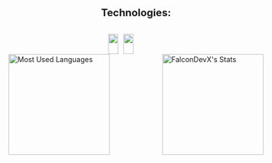 <div style="margin-top: 20px; display: flex; flex-direction: column; align-items: center; gap: 10px;">
  <!-- Nagłówek "Technologies" -->
  <p style="font-size: 20px; font-weight: bold;">Technologies:</p>
  
  <!-- Ikony technologii w dwóch rzędach po 4 ikony -->
  <div style="display: grid; grid-template-columns: repeat(4, 1fr); gap: 10px; max-width: 350px;">
    <img src="https://skillicons.dev/icons?i=dotnet" style="height: 40px; width: 100%;"/>
    <img src="https://skillicons.dev/icons?i=cpp" style="height: 40px; width: 100%;"/>
  </div>
</div>

<div style="display: flex; justify-content: space-between; align-items: center;">
  <img src="https://github-readme-stats.vercel.app/api/top-langs/?username=FalconDevX&theme=tokyonight&show_icons=true&hide_border=true&layout=compact" alt="Most Used Languages" style="height: 200px;"/>
  <img src="https://github-readme-stats.vercel.app/api?username=FalconDevX&theme=tokyonight&show_icons=true&hide_border=true&count_private=true" alt="FalconDevX's Stats" style="height: 200px;"/> 
</div>




